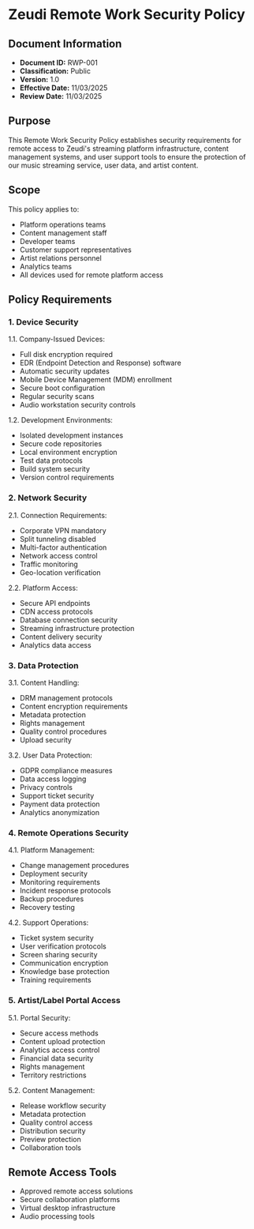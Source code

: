 # Zeudi Remote Work Security Policy

## Document Information
- **Document ID:** RWP-001
- **Classification:** Public
- **Version:** 1.0
- **Effective Date:** 11/03/2025
- **Review Date:** 11/03/2025

## Purpose
This Remote Work Security Policy establishes security requirements for remote access to Zeudi's streaming platform infrastructure, content management systems, and user support tools to ensure the protection of our music streaming service, user data, and artist content.

## Scope
This policy applies to:
- Platform operations teams
- Content management staff
- Developer teams
- Customer support representatives
- Artist relations personnel
- Analytics teams
- All devices used for remote platform access

## Policy Requirements

### 1. Device Security
1.1. Company-Issued Devices:
- Full disk encryption required
- EDR (Endpoint Detection and Response) software
- Automatic security updates
- Mobile Device Management (MDM) enrollment
- Secure boot configuration
- Regular security scans
- Audio workstation security controls

1.2. Development Environments:
- Isolated development instances
- Secure code repositories
- Local environment encryption
- Test data protocols
- Build system security
- Version control requirements

### 2. Network Security
2.1. Connection Requirements:
- Corporate VPN mandatory
- Split tunneling disabled
- Multi-factor authentication
- Network access control
- Traffic monitoring
- Geo-location verification

2.2. Platform Access:
- Secure API endpoints
- CDN access protocols
- Database connection security
- Streaming infrastructure protection
- Content delivery security
- Analytics data access

### 3. Data Protection
3.1. Content Handling:
- DRM management protocols
- Content encryption requirements
- Metadata protection
- Rights management
- Quality control procedures
- Upload security

3.2. User Data Protection:
- GDPR compliance measures
- Data access logging
- Privacy controls
- Support ticket security
- Payment data protection
- Analytics anonymization

### 4. Remote Operations Security
4.1. Platform Management:
- Change management procedures
- Deployment security
- Monitoring requirements
- Incident response protocols
- Backup procedures
- Recovery testing

4.2. Support Operations:
- Ticket system security
- User verification protocols
- Screen sharing security
- Communication encryption
- Knowledge base protection
- Training requirements

### 5. Artist/Label Portal Access
5.1. Portal Security:
- Secure access methods
- Content upload protection
- Analytics access control
- Financial data security
- Rights management
- Territory restrictions

5.2. Content Management:
- Release workflow security
- Metadata protection
- Quality control access
- Distribution security
- Preview protection
- Collaboration tools

## Remote Access Tools
- Approved remote access solutions
- Secure collaboration platforms
- Virtual desktop infrastructure
- Audio processing tools
